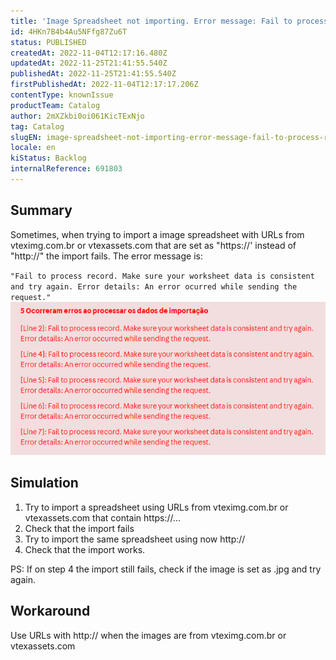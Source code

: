 ```yaml
---
title: 'Image Spreadsheet not importing. Error message: Fail to process record.'
id: 4HKn7B4b4Au5NFfg87Zu6T
status: PUBLISHED
createdAt: 2022-11-04T12:17:16.480Z
updatedAt: 2022-11-25T21:41:55.540Z
publishedAt: 2022-11-25T21:41:55.540Z
firstPublishedAt: 2022-11-04T12:17:17.206Z
contentType: knownIssue
productTeam: Catalog
author: 2mXZkbi0oi061KicTExNjo
tag: Catalog
slugEN: image-spreadsheet-not-importing-error-message-fail-to-process-record
locale: en
kiStatus: Backlog
internalReference: 691803
---
```


## Summary



Sometimes, when trying to import a image spreadsheet with URLs from vteximg.com.br or vtexassets.com that are set as "https://' instead of "http://" the import fails. The error message is:

`"Fail to process record. Make sure your worksheet data is consistent and try again. Error details: An error ocurred while sending the request."`
 ![](https://raw.githubusercontent.com/vtexdocs/known-issues/refs/heads/main/docs/en/known-issues/Catalog/image-spreadsheet-not-importing-error-message-fail-to-process-record_1.png)



## Simulation



1. Try to import a spreadsheet using URLs from vteximg.com.br or vtexassets.com that contain https://...
2. Check that the import fails
3. Try to import the same spreadsheet using now http://
4. Check that the import works.

PS: If on step 4 the import still fails, check if the image is set as .jpg and try again.



## Workaround


Use URLs with http:// when the images are from vteximg.com.br or vtexassets.com

